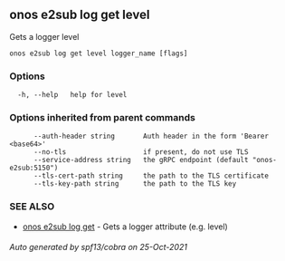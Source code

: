 ## onos e2sub log get level

Gets a logger level

```
onos e2sub log get level logger_name [flags]
```

### Options

```
  -h, --help   help for level
```

### Options inherited from parent commands

```
      --auth-header string       Auth header in the form 'Bearer <base64>'
      --no-tls                   if present, do not use TLS
      --service-address string   the gRPC endpoint (default "onos-e2sub:5150")
      --tls-cert-path string     the path to the TLS certificate
      --tls-key-path string      the path to the TLS key
```

### SEE ALSO

* [onos e2sub log get](onos_e2sub_log_get.md)	 - Gets a logger attribute (e.g. level)

###### Auto generated by spf13/cobra on 25-Oct-2021
